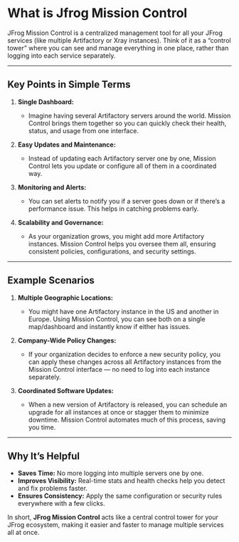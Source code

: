 # What is Jfrog Mission Control

JFrog Mission Control is a centralized management tool for all your JFrog services (like multiple Artifactory or Xray instances). Think of it as a “control tower” where you can see and manage everything in one place, rather than logging into each service separately.

* * *

**Key Points in Simple Terms**
------------------------------

1.  **Single Dashboard:**
    
    *   Imagine having several Artifactory servers around the world. Mission Control brings them together so you can quickly check their health, status, and usage from one interface.
2.  **Easy Updates and Maintenance:**
    
    *   Instead of updating each Artifactory server one by one, Mission Control lets you update or configure all of them in a coordinated way.
3.  **Monitoring and Alerts:**
    
    *   You can set alerts to notify you if a server goes down or if there’s a performance issue. This helps in catching problems early.
4.  **Scalability and Governance:**
    
    *   As your organization grows, you might add more Artifactory instances. Mission Control helps you oversee them all, ensuring consistent policies, configurations, and security settings.

* * *

**Example Scenarios**
---------------------

1.  **Multiple Geographic Locations:**
    
    *   You might have one Artifactory instance in the US and another in Europe. Using Mission Control, you can see both on a single map/dashboard and instantly know if either has issues.
2.  **Company-Wide Policy Changes:**
    
    *   If your organization decides to enforce a new security policy, you can apply these changes across all Artifactory instances from the Mission Control interface — no need to log into each instance separately.
3.  **Coordinated Software Updates:**
    
    *   When a new version of Artifactory is released, you can schedule an upgrade for all instances at once or stagger them to minimize downtime. Mission Control automates much of this process, saving you time.

* * *

**Why It’s Helpful**
--------------------

*   **Saves Time:** No more logging into multiple servers one by one.
*   **Improves Visibility:** Real-time stats and health checks help you detect and fix problems faster.
*   **Ensures Consistency:** Apply the same configuration or security rules everywhere with a few clicks.

In short, **JFrog Mission Control** acts like a central control tower for your JFrog ecosystem, making it easier and faster to manage multiple services all at once.
